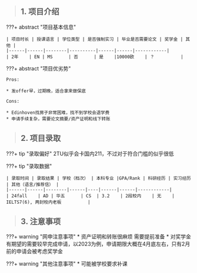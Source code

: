 > ## **1. 项目介绍**

???+ abstract "项目基本信息" 

    | 项目时长 | 授课语言 | 学位类型 | 是否强制实习 | 毕业是否需要论文 | 奖学金 | 其他 |
    |------|------|--------|----------|------|------|------------|
    | 2年    | EN | MS      | 否      | 是    |10000欧    | ？          |

???+ abstract "项目优劣势" 

    Pros:
    
    * 发offer早，过期晚，适合拿来做保底
    
    Cons:

    * Edinhoven找房子非常困难，找不到学校会退学费
    * 申请手续复杂，需要论文摘要/资产证明和线下转账

> ## **2. 项目录取**

???+ tip "录取偏好"
    2TU似乎会卡国内211，不过对于符合门槛的似乎很低

???+ tip "录取数据"

    | 录取时间 | 录取结果 | 学校（档次） | 本科专业 |GPA/Rank | 科研经历 | 实习经历 | 其他（语言/推荐信） |
    |------|------|--------|------|----|------|------|------------|
    | 24fall    | AD | 华五      | CS  | 3.2    | 2段校内    | 无    | IELTS7(6), 两封校内老板          |


> ## **3. 注意事项**

???+ warning "网申注意事项"
    * 资产证明和转账很麻烦 需要提前准备
    * 对奖学金有期望的需要较早完成申请，以2023为例，申请期限大概在4月底左右，只有2月前的申请会被考虑奖学金

???+ warning "其他注意事项"
    * 可能被学校要求补课

